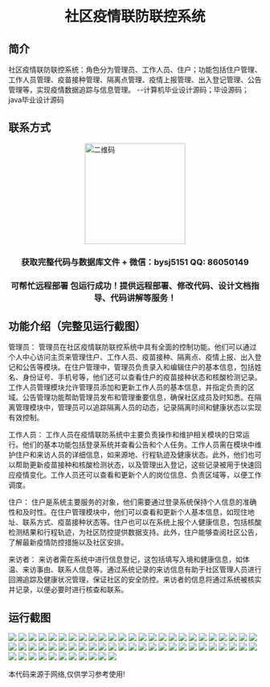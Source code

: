 <p><h1 align="center">社区疫情联防联控系统</h1></p>

## 简介
社区疫情联防联控系统：角色分为管理员、工作人员、住户；功能包括住户管理、工作人员管理、疫苗接种管理、隔离点管理、疫情上报管理、出入登记管理、公告管理等，实现疫情数据追踪与信息管理。    --计算机毕业设计源码；毕设源码；java毕业设计源码


## 联系方式
<img src="https://bs-1329754181.cos.ap-shanghai.myqcloud.com/wx.jpg" alt="二维码" style="display: block; margin: 0 auto;" width="200px">
<p><h3 align="center">获取完整代码与数据库文件 + 微信：bysj5151 QQ: 86050149</h3></p>
<p><h3 align="center">可帮忙远程部署 包运行成功！提供远程部署、修改代码、设计文档指导、代码讲解等服务！</h3></p>

## 功能介绍（完整见运行截图）
管理员： 管理员在社区疫情联防联控系统中具有全面的控制功能。他们可以通过个人中心访问主页来管理住户、工作人员、疫苗接种、隔离点、疫情上报、出入登记和公告等模块。在住户管理中，管理员负责录入和编辑住户的基本信息，包括姓名、身份证号、手机号等，他们还可以查看住户的疫苗接种状态和核酸检测记录。工作人员管理模块允许管理员添加和更新工作人员的基本信息，并指定负责的区域。公告管理功能帮助管理员发布和管理重要信息，确保社区成员及时知悉。在隔离管理模块中，管理员可以追踪隔离人员的动态，记录隔离时间和健康状态以实现有效控制。

工作人员： 工作人员在疫情联防系统中主要负责操作和维护相关模块的日常运行。他们的基本功能包括登录系统并查看公告和个人任务。工作人员需在模块中维护住户和来访人员的详细信息，如来源地、行程轨迹及健康状态。此外，他们也可以帮助更新疫苗接种和核酸检测状态，以及管理出入登记，这些记录被用于快速回应疫情变化。工作人员还可以查看和更新个人的岗位信息、负责区域等，以便工作调度。

住户： 住户是系统主要服务的对象，他们需要通过登录系统保持个人信息的准确性和及时性。在住户管理模块中，他们可以查看和更新个人基本信息，如现住地址、联系方式、疫苗接种状态等。住户也可以在系统上报个人健康信息，包括核酸检测结果和行程轨迹，为社区防控提供数据支持。此外，住户能够查阅社区公告，了解最新疫情防控措施以及社区安排。

来访者： 来访者需在系统中进行信息登记，这包括填写入境和健康信息，如体温、来访事由、联系人信息等。通过系统记录的来访信息有助于社区管理人员进行回溯追踪及健康状况管理，保证社区的安全防控。来访者的信息将通过系统被核实并记录，以便必要时进行核查和联系。


## 运行截图
![](https://bs-1329754181.cos.ap-shanghai.myqcloud.com/ssm/CommunityPandemicPreventionSystem/img/001.jpg)
![](https://bs-1329754181.cos.ap-shanghai.myqcloud.com/ssm/CommunityPandemicPreventionSystem/img/002.jpg)
![](https://bs-1329754181.cos.ap-shanghai.myqcloud.com/ssm/CommunityPandemicPreventionSystem/img/003.jpg)
![](https://bs-1329754181.cos.ap-shanghai.myqcloud.com/ssm/CommunityPandemicPreventionSystem/img/004.jpg)
![](https://bs-1329754181.cos.ap-shanghai.myqcloud.com/ssm/CommunityPandemicPreventionSystem/img/005.jpg)
![](https://bs-1329754181.cos.ap-shanghai.myqcloud.com/ssm/CommunityPandemicPreventionSystem/img/006.jpg)
![](https://bs-1329754181.cos.ap-shanghai.myqcloud.com/ssm/CommunityPandemicPreventionSystem/img/007.jpg)
![](https://bs-1329754181.cos.ap-shanghai.myqcloud.com/ssm/CommunityPandemicPreventionSystem/img/008.jpg)
![](https://bs-1329754181.cos.ap-shanghai.myqcloud.com/ssm/CommunityPandemicPreventionSystem/img/009.jpg)
![](https://bs-1329754181.cos.ap-shanghai.myqcloud.com/ssm/CommunityPandemicPreventionSystem/img/010.jpg)
![](https://bs-1329754181.cos.ap-shanghai.myqcloud.com/ssm/CommunityPandemicPreventionSystem/img/011.jpg)
![](https://bs-1329754181.cos.ap-shanghai.myqcloud.com/ssm/CommunityPandemicPreventionSystem/img/012.jpg)
![](https://bs-1329754181.cos.ap-shanghai.myqcloud.com/ssm/CommunityPandemicPreventionSystem/img/013.jpg)
![](https://bs-1329754181.cos.ap-shanghai.myqcloud.com/ssm/CommunityPandemicPreventionSystem/img/014.jpg)
![](https://bs-1329754181.cos.ap-shanghai.myqcloud.com/ssm/CommunityPandemicPreventionSystem/img/015.jpg)
![](https://bs-1329754181.cos.ap-shanghai.myqcloud.com/ssm/CommunityPandemicPreventionSystem/img/016.jpg)
![](https://bs-1329754181.cos.ap-shanghai.myqcloud.com/ssm/CommunityPandemicPreventionSystem/img/017.jpg)
![](https://bs-1329754181.cos.ap-shanghai.myqcloud.com/ssm/CommunityPandemicPreventionSystem/img/018.jpg)
![](https://bs-1329754181.cos.ap-shanghai.myqcloud.com/ssm/CommunityPandemicPreventionSystem/img/019.jpg)
![](https://bs-1329754181.cos.ap-shanghai.myqcloud.com/ssm/CommunityPandemicPreventionSystem/img/020.jpg)
![](https://bs-1329754181.cos.ap-shanghai.myqcloud.com/ssm/CommunityPandemicPreventionSystem/img/021.jpg)
![](https://bs-1329754181.cos.ap-shanghai.myqcloud.com/ssm/CommunityPandemicPreventionSystem/img/022.jpg)
![](https://bs-1329754181.cos.ap-shanghai.myqcloud.com/ssm/CommunityPandemicPreventionSystem/img/023.jpg)
![](https://bs-1329754181.cos.ap-shanghai.myqcloud.com/ssm/CommunityPandemicPreventionSystem/img/024.jpg)
![](https://bs-1329754181.cos.ap-shanghai.myqcloud.com/ssm/CommunityPandemicPreventionSystem/img/025.jpg)
![](https://bs-1329754181.cos.ap-shanghai.myqcloud.com/ssm/CommunityPandemicPreventionSystem/img/026.jpg)
![](https://bs-1329754181.cos.ap-shanghai.myqcloud.com/ssm/CommunityPandemicPreventionSystem/img/027.jpg)
![](https://bs-1329754181.cos.ap-shanghai.myqcloud.com/ssm/CommunityPandemicPreventionSystem/img/028.jpg)
![](https://bs-1329754181.cos.ap-shanghai.myqcloud.com/ssm/CommunityPandemicPreventionSystem/img/029.jpg)
![](https://bs-1329754181.cos.ap-shanghai.myqcloud.com/ssm/CommunityPandemicPreventionSystem/img/030.jpg)
![](https://bs-1329754181.cos.ap-shanghai.myqcloud.com/ssm/CommunityPandemicPreventionSystem/img/031.jpg)
![](https://bs-1329754181.cos.ap-shanghai.myqcloud.com/ssm/CommunityPandemicPreventionSystem/img/032.jpg)
![](https://bs-1329754181.cos.ap-shanghai.myqcloud.com/ssm/CommunityPandemicPreventionSystem/img/033.jpg)
![](https://bs-1329754181.cos.ap-shanghai.myqcloud.com/ssm/CommunityPandemicPreventionSystem/img/034.jpg)
![](https://bs-1329754181.cos.ap-shanghai.myqcloud.com/ssm/CommunityPandemicPreventionSystem/img/035.jpg)
![](https://bs-1329754181.cos.ap-shanghai.myqcloud.com/ssm/CommunityPandemicPreventionSystem/img/036.jpg)
![](https://bs-1329754181.cos.ap-shanghai.myqcloud.com/ssm/CommunityPandemicPreventionSystem/img/037.jpg)
![](https://bs-1329754181.cos.ap-shanghai.myqcloud.com/ssm/CommunityPandemicPreventionSystem/img/038.jpg)
![](https://bs-1329754181.cos.ap-shanghai.myqcloud.com/ssm/CommunityPandemicPreventionSystem/img/039.jpg)
![](https://bs-1329754181.cos.ap-shanghai.myqcloud.com/ssm/CommunityPandemicPreventionSystem/img/040.jpg)
![](https://bs-1329754181.cos.ap-shanghai.myqcloud.com/ssm/CommunityPandemicPreventionSystem/img/041.jpg)
![](https://bs-1329754181.cos.ap-shanghai.myqcloud.com/ssm/CommunityPandemicPreventionSystem/img/042.jpg)
![](https://bs-1329754181.cos.ap-shanghai.myqcloud.com/ssm/CommunityPandemicPreventionSystem/img/043.jpg)
![](https://bs-1329754181.cos.ap-shanghai.myqcloud.com/ssm/CommunityPandemicPreventionSystem/img/044.jpg)
![](https://bs-1329754181.cos.ap-shanghai.myqcloud.com/ssm/CommunityPandemicPreventionSystem/img/045.jpg)
![](https://bs-1329754181.cos.ap-shanghai.myqcloud.com/ssm/CommunityPandemicPreventionSystem/img/046.jpg)
![](https://bs-1329754181.cos.ap-shanghai.myqcloud.com/ssm/CommunityPandemicPreventionSystem/img/047.jpg)
![](https://bs-1329754181.cos.ap-shanghai.myqcloud.com/ssm/CommunityPandemicPreventionSystem/img/048.jpg)
![](https://bs-1329754181.cos.ap-shanghai.myqcloud.com/ssm/CommunityPandemicPreventionSystem/img/049.jpg)
![](https://bs-1329754181.cos.ap-shanghai.myqcloud.com/ssm/CommunityPandemicPreventionSystem/img/050.jpg)
![](https://bs-1329754181.cos.ap-shanghai.myqcloud.com/ssm/CommunityPandemicPreventionSystem/img/051.jpg)
![](https://bs-1329754181.cos.ap-shanghai.myqcloud.com/ssm/CommunityPandemicPreventionSystem/img/052.jpg)
![](https://bs-1329754181.cos.ap-shanghai.myqcloud.com/ssm/CommunityPandemicPreventionSystem/img/053.jpg)
![](https://bs-1329754181.cos.ap-shanghai.myqcloud.com/ssm/CommunityPandemicPreventionSystem/img/054.jpg)
![](https://bs-1329754181.cos.ap-shanghai.myqcloud.com/ssm/CommunityPandemicPreventionSystem/img/055.jpg)
![](https://bs-1329754181.cos.ap-shanghai.myqcloud.com/ssm/CommunityPandemicPreventionSystem/img/056.jpg)
![](https://bs-1329754181.cos.ap-shanghai.myqcloud.com/ssm/CommunityPandemicPreventionSystem/img/057.jpg)
![](https://bs-1329754181.cos.ap-shanghai.myqcloud.com/ssm/CommunityPandemicPreventionSystem/img/058.jpg)
![](https://bs-1329754181.cos.ap-shanghai.myqcloud.com/ssm/CommunityPandemicPreventionSystem/img/059.jpg)
![](https://bs-1329754181.cos.ap-shanghai.myqcloud.com/ssm/CommunityPandemicPreventionSystem/img/060.jpg)
![](https://bs-1329754181.cos.ap-shanghai.myqcloud.com/ssm/CommunityPandemicPreventionSystem/img/061.jpg)

<p>本代码来源于网络,仅供学习参考使用!</p>
